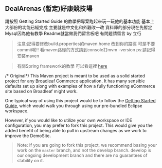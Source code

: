 ## DealArenas (暫定)好康競技場

請按照 Getting Started Guide 的教學把專案跑起來玩一玩他的基本功能 基本上大部份的功能已經完成 主要就是中文化和外觀改一改 資料庫的部分現在先暫定Mysql因為他有教學 Readme就當做我們留言板吧 有問題請留言
																	         by 立行
>注意:記得要修改build.properties的maven.home 改到你的路徑 可是不要commit喲!! 看maven路徑的方式請到console打mvm -version ps:請記得安裝maven

>有關Spring framework的教學 可以看這裡 [here](http://openhome.cc/Gossip/SpringGossip/)
														
																			

/* Original*/
This Maven project is meant to be used as a solid started project for any [Broadleaf Commerce](http://www.broadleafcommerce.org) application. It has many sensible defaults set up along with examples of how a fully functioning eCommerce site based on Broadleaf might work.

One typical way of using this project would be to follow the [Getting Started Guide](http://docs.broadleafcommerce.org/current/Getting-Started.html), which would walk you through using our pre-bundled Eclipse workspace.

However, if you would like to utilize your own workspace or IDE configuration, you may prefer to fork this project. This would give you the added benefit of being able to pull in upstream changes as we work to improve the DemoSite.

> Note: If you are going to fork this project, we recommend basing your work on the `master` branch, and not the develop branch. develop is our ongoing development branch and there are no guarantees of stability on it.
																		